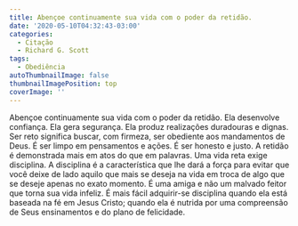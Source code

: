 ```yaml
---
title: Abençoe continuamente sua vida com o poder da retidão.
date: '2020-05-10T04:32:43-03:00'
categories:
  - Citação
  - Richard G. Scott
tags:
  - Obediência
autoThumbnailImage: false
thumbnailImagePosition: top
coverImage: ''
---
```

Abençoe continuamente sua vida com o poder da retidão. Ela desenvolve confiança. Ela gera segurança. Ela produz realizações duradouras e dignas. Ser reto significa buscar, com firmeza, ser obediente aos mandamentos de Deus. É ser limpo em pensamentos e ações. É ser honesto e justo. A retidão é demonstrada mais em atos do que em palavras. Uma vida reta exige disciplina. A disciplina é a característica que lhe dará a força para evitar que você deixe de lado aquilo que mais se deseja na vida em troca de algo que se deseje apenas no exato momento. É uma amiga e não um malvado feitor que torna sua vida infeliz. É mais fácil adquirir-se disciplina quando ela está baseada na fé em Jesus Cristo; quando ela é nutrida por uma compreensão de Seus ensinamentos e do plano de felicidade.
